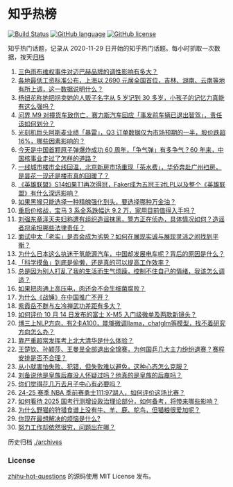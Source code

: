 # 知乎热榜
[![Build Status](https://github.com/ToWeLong/zhihu-hot-questions/workflows/CI/badge.svg)](https://github.com/ToWeLong/zhihu-hot-questions/actions)
[![GitHub language](https://img.shields.io/badge/language-golang-orange.svg)](https://golang.org/)
[![GitHub license](https://img.shields.io/github/license/ToWeLong/zhihu-hot-questions)](https://github.com/ToWeLong/zhihu-hot-questions/blob/main/LICENSE)

知乎热门话题，记录从 2020-11-29 日开始的知乎热门话题。每小时抓取一次数据，按天[归档](./archives)

<!-- BEGIN -->

1. [三色雨布维权事件对迈巴赫品牌的调性影响有多大？](https://www.zhihu.com/question/991045537)
1. [各地最低工资标准公布，上海以 2690 元居全国首位，吉林、湖南、云南等地有所上调，这一数据说明什么？](https://www.zhihu.com/question/1023421471)
1. [杨妞花称她把拐卖她的人贩子名字从 5 岁记到 30 多岁，小孩子的记忆力真能有这么强吗？](https://www.zhihu.com/question/817400910)
1. [问界 M9 对撞货车致伤亡，赛力斯汽车回应「事发前车辆已退出智驾」，责任该如何划分？](https://www.zhihu.com/question/896064237)
1. [光刻机巨头阿斯麦业绩「暴雷」，Q3 订单数据仅为市场预期的一半，股价跌超 16%，哪些因素影响的？](https://www.zhihu.com/question/1026035593)
1. [今天是中国首颗原子弹爆炸成功 60 周年，「争气弹」有多争气？60 年来，中国核事业走过了怎样的道路？](https://www.zhihu.com/question/820790095)
1. [一线城市楼市全线回温，北京新房市场重现「茶水费」，华侨奔赴广州扫房，是昙花一现还是楼市真的回暖了？](https://www.zhihu.com/question/1025200761)
1. [《英雄联盟》S14如果T1再次得冠，Faker成为五冠王对LPL以及整个《英雄联盟》有什么深远影响？](https://www.zhihu.com/question/863323746)
1. [如果黑猴只能选择一种精魄强化到头，要选择哪种万金油？](https://www.zhihu.com/question/881120530)
1. [重启价格战，宝马 3 系全系跌幅达 9.2 万，家用目前值得入手吗？](https://www.zhihu.com/question/864609699)
1. [刘强东章泽天夫妇称遭有组织造谣抹黑，警方正在侦办，具体情况如何？造谣者将承担哪些法律责任？](https://www.zhihu.com/question/1021575791)
1. [面试中太「老实」是否会成为劣势？如何在展现实诚与展现灵活之间找到平衡？](https://www.zhihu.com/question/668860937)
1. [为什么日本这么执迷于氢能源汽车，中国却发展电车呢？背后的原因是什么？](https://www.zhihu.com/question/878545606)
1. [「科学摸鱼」到底是偷懒，还是真的可以提高工作效率？](https://www.zhihu.com/question/789437876)
1. [总是因为别人打乱了我的生活而生气烦躁，控制不住自己的情绪，我该怎么调适？](https://www.zhihu.com/question/868252455)
1. [如果把肉通上高压电，肉还会不会生细菌腐败？](https://www.zhihu.com/question/646357797)
1. [为什么《战锤》在中国推广不开？](https://www.zhihu.com/question/299006388)
1. [紫霞岳不群与左冷禅武功差距有多大？](https://www.zhihu.com/question/802525892)
1. [如何评价 10 月 14 日发布的富士 X-M5 入门级微单及两款新镜头？](https://www.zhihu.com/question/799380131)
1. [博三上NLP方向，有2卡A100，能够微调llama，chatglm等模型，找不着研究方向怎么办？](https://www.zhihu.com/question/629933996)
1. [靠严重超常发挥考上北大清华是什么体验？](https://www.zhihu.com/question/803656330)
1. [王楚钦、孙颖莎、王曼昱全部退出全锦赛，为何国乒几大主力纷纷退赛？赛程安排是否不合理？](https://www.zhihu.com/question/955229186)
1. [从小就害怕失败、犯错，但失败难以避免，这种心态怎么克服？](https://www.zhihu.com/question/851462836)
1. [刘备说他是皇族后裔没人怀疑过吗？他真的是皇族的后裔吗？](https://www.zhihu.com/question/24752878)
1. [你们觉得花几万去月子中心有必要吗？](https://www.zhihu.com/question/532086239)
1. [24-25 赛季 NBA 季前赛勇士111:97湖人，如何评价这场比赛？](https://www.zhihu.com/question/1035942107)
1. [如何看待 2025 国考行测增设政治理论部分，如何备考，将带来哪些影响？](https://www.zhihu.com/question/871959366)
1. [为什么野猫的狩猎食谱上没有牛、羊、鹿、鸵鸟，但猫粮很爱加呢？](https://www.zhihu.com/question/589856488)
1. [你现在最想解决的烦恼是什么?](https://www.zhihu.com/question/977734988)
1. [努力工作却依然很穷，问题出在哪？](https://www.zhihu.com/question/665927721)

<!-- END -->

历史归档 [./archives](./archives)


### License
[zhihu-hot-questions](https://github.com/towelong/zhihu-hot-questions) 的源码使用 MIT License 发布。